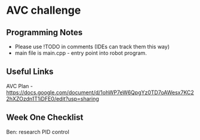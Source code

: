 # AVC challenge

## Programming Notes

 - Please use !TODO in comments (IDEs can track them this way)
 - main file is main.cpp - entry point into robot program.

## Useful Links
AVC Plan - https://docs.google.com/document/d/1ohWP7eW6QpgYz0TD7oAWesx7KC22hXZOzdn1T1iDFE0/edit?usp=sharing


## Week One Checklist
Ben: research PID control


